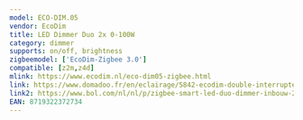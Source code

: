```yaml
---
model: ECO-DIM.05
vendor: EcoDim
title: LED Dimmer Duo 2x 0-100W
category: dimmer
supports: on/off, brightness
zigbeemodel: ['EcoDim-Zigbee 3.0']
compatible: [z2m,z4d]
mlink: https://www.ecodim.nl/eco-dim05-zigbee.html
link: https://www.domadoo.fr/en/eclairage/5842-ecodim-double-interrupteur-variateur-rotatif-zigbee-30-2x100w-eco-dim05-8719322372741.html
link2: https://www.bol.com/nl/nl/p/zigbee-smart-led-duo-dimmer-inbouw-2x-0-100-watt-220-240v-fase-afsnijding/9300000045091758/
EAN: 8719322372734
---
```

